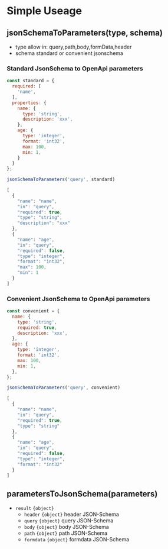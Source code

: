 
# Simple Useage
## jsonSchemaToParameters(type, schema)
* type allow in: query,path,body,formData,header
* schema standard or convenient jsonschema

### Standard JsonSchema to OpenApi parameters
```js
const standard = {
  required: [
    'name',
  ],
  properties: {
    name: {
      type: 'string',
      description: 'xxx',
    },
    age: {
      type: 'integer',
      format: 'int32',
      max: 100,
      min: 1,
    }
  }
};

jsonSchemaToParameters('query', standard)

[
  {
    "name": "name",
    "in": "query",
    "required": true,
    "type": "string",
    "description": "xxx"
  },
  {
    "name": "age",
    "in": "query",
    "required": false,
    "type": "integer",
    "format": "int32",
    "max": 100,
    "min": 1
  }
]

```

### Convenient JsonSchema to OpenApi parameters
```js
const convenient = {
  name: {
    type: 'string',
    required: true,
    description: 'xxx',
  },
  age: {
    type: 'integer',
    format: 'int32',
    max: 100,
    min: 1,
  },
};

jsonSchemaToParameters('query', convenient)

[
  {
    "name": "name",
    "in": "query",
    "required": true,
    "type": "string"
  },
  {
    "name": "age",
    "in": "query",
    "required": false,
    "type": "integer",
    "format": "int32"
  }
]
```

## parametersToJsonSchema(parameters)
* `result` `{object}`
  * `header` `{object}` header JSON-Schema
  * `query` `{object}` query JSON-Schema
  * `body` `{object}` body JSON-Schema
  * `path` `{object}` path JSON-Schema
  * `formdata` `{object}` formdata JSON-Schema
